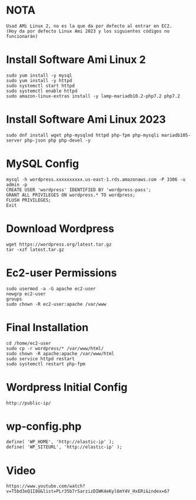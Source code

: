# NOTA
```
Usad AMi Linux 2, no es la que da por defecto al entrar en EC2. 
(Hoy da por defecto Linux Ami 2023 y los siguientes códigos no funcionarán)
```
# Install Software Ami Linux 2
```
sudo yum install -y mysql
sudo yum install -y httpd
sudo systemctl start httpd
sudo systemctl enable httpd
sudo amazon-linux-extras install -y lamp-mariadb10.2-php7.2 php7.2
```

# Install Software Ami Linux 2023
```
sudo dnf install wget php-mysqlnd httpd php-fpm php-mysqli mariadb105-server php-json php php-devel -y
```

# MySQL Config 
```
mysql -h wordpress.xxxxxxxxxx.us-east-1.rds.amazonaws.com -P 3306 -u admin -p
CREATE USER 'wordpress' IDENTIFIED BY 'wordpress-pass';
GRANT ALL PRIVILEGES ON wordpress.* TO wordpress;
FLUSH PRIVILEGES;
Exit
```
# Download Wordpress
```
wget https://wordpress.org/latest.tar.gz
tar -xzf latest.tar.gz
```
# Ec2-user Permissions
```
sudo usermod -a -G apache ec2-user
newgrp ec2-user
groups
sudo chown -R ec2-user:apache /var/www
```
# Final Installation
```
cd /home/ec2-user
sudo cp -r wordpress/* /var/www/html/
sudo chown -R apache:apache /var/www/html
sudo service httpd restart
sudo systemctl restart php-fpm
```
# Wordpress Initial Config
```
http://public-ip/
```
# wp-config.php
```
define( 'WP_HOME', 'http://elastic-ip' );
define( 'WP_SITEURL', 'http://elastic-ip' );
```

# Video
```
https://www.youtube.com/watch?v=T5bd3eQ1I8U&list=PLr35b7rSarzizDIWK4eKyl6mY4V_HxERi&index=67
```
```
